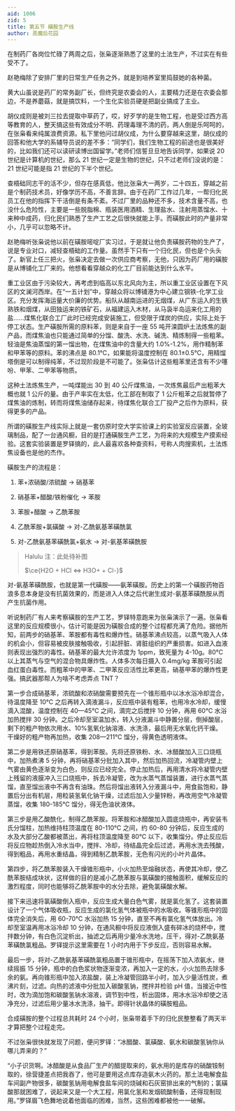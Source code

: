```yaml
---
aid: 1006
zid: 5
title: 第五节 磺胺生产线
author: 恶魔后花园
---
```


在制药厂各岗位忙碌了两周之后，张枭逐渐熟悉了这里的土法生产，不过实在有些受不了。

赵艳梅除了安排厂里的日常生产任务之外，就是到培养室里捣鼓她的各种菌。

黄大山虽说是药厂的常务副厂长，但终究是农委会的人，主要精力还是在农委会那边，不是养蘑菇，就是搞饮料，一个生化实验员硬是把副业搞成了主业。

胡仪成则是被刘三拉去提取中草药了，哎，好歹学的是生物工程，也是受过西方高等教育的人，整天搞这些有效成分不明、药理毒理不清的药，两人倒是乐呵呵的，在张枭看来纯属浪费资源。私下里他问过胡仪成，为什么要穿越来这里，胡仪成的回答和他大学的系辅导员说的差不多：“同学们，我们生物工程的前途也是很美好的，比如我们还可以读研读博出国留学。”老师们信誓旦旦地告诉同学，如果说 20 世纪是计算机的世纪，那么 21 世纪一定是生物的世纪，只不过老师们没说的是：21 世纪可能是指 21 世纪的下半个世纪。

查梧础同志干的活不少，但存在感真低，他比张枭大一两岁，二十四五，穿越之前是个制药技术员，好像学历不高，不善言辞。由于在药厂工作过几年，一帮归化民员工在他的指挥下干活倒是有条不紊。不过厂里的品种还不多，技术含量不高，也没什么危险性，主要是一些脱脂棉、瓶装医用酒精、生理盐水、注射用蒸馏水、十来种中成药，归化民们熟悉了生产工艺之后很快就能上手。而磺胺此时的产量非常小，几乎可以忽略不计。

赵艳梅听张枭说他以前在磺胺嘧啶厂实习过，于是就让他负责磺胺药物的生产了，说是专业对口，减轻查梧础的工作量。虽然手下只有一个归化民，但也是个头头了。新官上任三把火，张枭决定去做一次供应商考察，无他，只因为药厂用的磺胺是从博铺化工厂来的。他想看看穿越众的化工厂目前能达到什么水平。

重工业区由于污染较大，再考虑到临高以东北风向为主，所以重工业区设置在下风区的文澜河西岸。在“一五计划”中，穿越众将以博铺港为中心建立钢铁-化学工业区。充分发挥海运量大价廉的优势。船队从越南运进的无烟煤，从广东运入的生铁熟铁和烟煤，从田独运来的铁矿石，从福建运入木材，从马袅半岛运来化工用的盐……煤焦化联合工厂此时已经完成安装施工，但受限于煤炭的供应，实际上处于停工状态。生产磺胺所需的原料苯，则是来自于一座 55 吨开滦圆炉土法炼焦的副产品，而煤焦油也只能通过简单的分馏、酸洗、水洗、碱洗、精炼制得一些粗苯。轻油是焦油蒸馏的第一馏出物，在煤焦油中的含量大约 1.0%-1.2%，用作精制苯和甲苯等的原料。苯的沸点是 80.1℃，如果能将温度控制在 80.1±0.5℃，用精馏塔倒是可以制得纯苯，不过现阶段是不可能了。张枭估计这些粗苯里还含有不少噻吩、甲苯、二甲苯等物质。

这种土法炼焦生产，一吨煤能出 30 到 40 公斤煤焦油，一次炼焦最后产出粗苯大概也就 1 公斤的量。由于产率实在太低，化工部在制取了 1 公斤粗苯之后就暂停了煤焦油的炼制，转而将煤焦油储存起来，待煤焦化联合工厂投产之后作为原料，获得更多的产品。

所谓的磺胺生产线实际上就是一套仿原时空大学实验课上的实验室反应装置，全玻璃制品，配了一台通风橱，目的是打通磺胺生产工艺，为将来的大规模生产摸索经验。这套实验装置是罗铎搞的，此人最喜欢各种查资料，号称人肉搜索机，土法炼焦设备也是他的杰作。

磺胺生产的流程是：

1. 苯+浓硝酸/浓硫酸 → 硝基苯

2. 硝基苯+醋酸/铁粉催化 → 苯胺

3. 苯胺+醋酸 → 乙酰苯胺

4. 乙酰苯胺+氯磺酸 → 对-乙酰氨基苯磺酰氯

5. 对-乙酰氨基苯磺酰氯+氨水 → 对-氨基苯磺酰胺

> Halulu 注：此处待补图
>
> $\ce{H2O + HCl <=> H3O+ + Cl-}$

对-氨基苯磺酰胺，也就是第一代磺胺——氨苯磺胺。历史上的第一个磺胺药物百浪多息本身是没有抗菌效果的，而是进入人体之后代谢生成对-氨基苯磺酰胺从而产生抗菌作用。

听说制药厂有人来考察磺胺的生产工艺，罗铎特意跑来为张枭演示了一遍。张枭看这里的反应规模很小，估计可能是因为磺胺合成的整个过程都充满了危险。据他所知，前两步的硝基苯、苯胺都有毒性和爆炸性。硝基苯沸点较高，以蒸气吸入人体的机会小，但容易被皮肤接触吸收，引起肝脏、肾脏组织的严重损害。如进入血液则表现出强烈的毒性。硝基苯的最大允许浓度为 1ppm，致死量为 4-10g。80℃ 以上其蒸气与空气的混合物具爆炸性。人体多次每日摄入 0.4mg/kg 苯胺可引起血红蛋白毒性。而粗苯中的甲苯、二甲苯反应活性比苯更高，硝基甲苯的爆炸性更强。搞武器那帮人为啥不考虑弄点 TNT？

第一步合成硝基苯，浓硫酸和浓硝酸需要预先在一个锥形瓶中以冰水浴冷却混合，待温度降至 10℃ 之后再转入滴液漏斗，反应瓶中装有粗苯，也用冷水冷却，缓慢滴入混酸，温度控制在 40—45℃ 之间，滴完之后搅拌 10 分钟，再用 60℃ 水浴加热搅拌 30 分钟。之后冷却至室温加水，转入分液漏斗中静置分层，倒掉酸层，剩下的粗产物依次用水、10%氢氧化钠溶液、水洗涤，最后用无水氧化钙干燥。干燥好的粗产物再加热，收集 208—211℃ 馏分，得黄色透明液体。

第二步是用铁还原硝基苯，得到苯胺。先将还原铁粉、水、冰醋酸加入三口烧瓶中，加热煮沸 5 分钟，再将硝基苯分批加入其中，然后加热回流，冷凝管内壁上气雾由黄色逐渐变为白色，则反应已经完全。停止加热后，再用清水将冷凝管内壁上残留的液膜冲入三口烧瓶中，拆去冷凝管，改为水蒸气蒸馏装置，进行水蒸气蒸馏，直至馏出液中不再含有油珠。然后将馏出液转入分液漏斗中，用食盐饱和，静置后分出有机层，用粒装氢氧化钠干燥，过滤后加入少量锌粉，再改用空气冷凝管蒸馏，收集 180-185℃ 馏分，得无色油状液体。

第三步是用乙酸酰化，制得乙酰苯胺。将苯胺和冰醋酸加入圆底烧瓶中，再安装韦氏分馏柱，加热维持柱顶温度在 80-110℃ 之间，约 60-80 分钟后，反应生成的水及大部分乙酸都被蒸出，再将柱顶温度降至 80℃ 以下，收集馏分。停止反应后将反应物趁热倒入冷水当中，搅拌、冷却，待结晶完全后过滤，再用水洗去残酸，得到粗品，再用水重结晶，得到精制乙酰苯胺，无色有闪光的小叶片晶体。

第四步，将乙酰苯胺装入干燥锥形瓶中，小火加热至熔融状态，再使其冷却，使乙酰苯胺结成块状，这样做的目的是减小乙酰苯胺与氯磺酸的接触面积，缓解反应的激烈程度，同时也能够将乙酰苯胺中的水分去除，避免氯磺酸水解。

接下来迅速将氯磺酸倒入瓶中，反应生成大量白色气雾，就是氯化氢了。这套装置设计了一个气体吸收瓶，反应生成的氯化氢气体被瓶中的水吸收。等锥形瓶中的固体完全消失后，用 60-70℃ 水浴加热 15 分钟，直至不再有氯化氢气体放出。冷却至室温再用冰浴冷却 10 分钟，在通风橱中将反应液倒入盛有碎冰的烧杯中，搅拌数分钟，有白色沉淀析出，抽滤之后再用少量冷水洗地，压干，得对-乙酰氨基苯磺酰氯粗品。罗铎提示这里需要在 1 小时内用于下步反应，否则容易水解。

最后一步，将对-乙酰氨基苯磺酰氯粗品置于锥形瓶中，在摇荡下加入浓氨水，继续摇振 15 分钟，瓶中的白色浆状物逐渐变浓，再加入一定的水，小火加热去除多余的氨。再向锥形瓶中加入浓盐酸，装上冷凝管回路半小时，加入少量活性炭，煮沸片刻，过滤。向热的滤液中分批加入碳酸氢钠，搅拌并检验 pH 值，当接近中性时，改为滴加饱和碳酸氢钠水溶液，调节到中性，析出固体，用冰水浴冷却使之洁净充分，过滤后用少量冰水洗涤，抽干。即得针状晶体的磺胺粗品。

合成磺胺的整个过程总共耗时 24 个小时，张枭带着手下的归化民整整看了两天半才算把整个过程走完。

不过张枭很快就发现了问题，便问罗铎：“冰醋酸、氯磺酸、氨水和碳酸氢钠你从哪儿弄来的？”

“小子识货啊。冰醋酸是从食品厂生产的醋提取来的，氨水用的是库存的硝酸铵制取的，徐营捷差点把我吞了，他可是要用这点库存造氨木火药的。那土法电解食盐车间副产物很多，碳酸氢钠用电解食盐车间的烧碱和石灰窑排出来的气制的；氯磺酸那就困难了，说起来又是一个大工程，用氯化氢和发烟硫酸制备，还得现制现用。”罗铎眉飞色舞地说着他面临的困难，当然，这些困难都被他一一破解。
